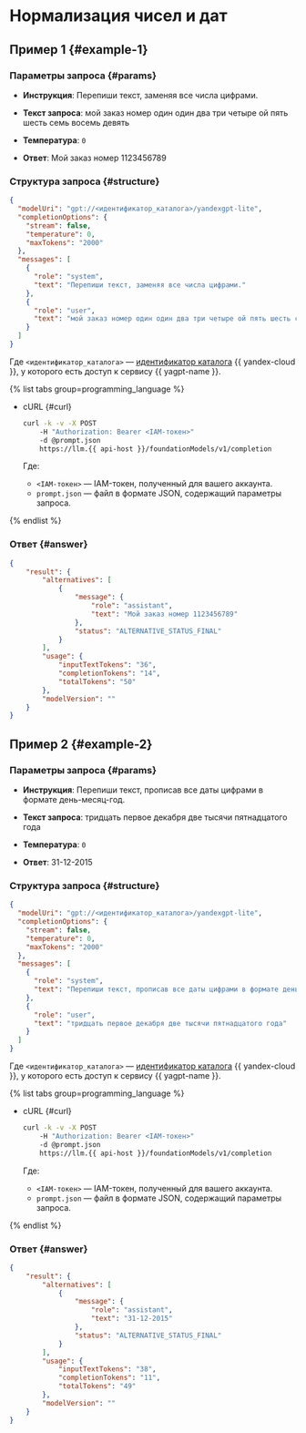 # Нормализация чисел и дат

## Пример 1 {#example-1}

### Параметры запроса {#params}

* **Инструкция**: Перепиши текст, заменяя все числа цифрами.

* **Текст запроса**: мой заказ номер один один два три четыре ой пять шесть семь восемь девять

* **Температура**: `0`

* **Ответ**: Мой заказ номер 1123456789

### Структура запроса {#structure}

```json
{
  "modelUri": "gpt://<идентификатор_каталога>/yandexgpt-lite",
  "completionOptions": {
    "stream": false,
    "temperature": 0,
    "maxTokens": "2000"
  },
  "messages": [
    {
      "role": "system",
      "text": "Перепиши текст, заменяя все числа цифрами."
    },
    {
      "role": "user",
      "text": "мой заказ номер один один два три четыре ой пять шесть семь восемь девять"
    }
  ]
}
```

Где `<идентификатор_каталога>` — [идентификатор каталога](../../resource-manager/operations/folder/get-id.md) {{ yandex-cloud }}, у которого есть доступ к сервису {{ yagpt-name }}.

{% list tabs group=programming_language %}

- cURL {#curl}

	```bash
	curl -k -v -X POST
     	-H "Authorization: Bearer <IAM-токен>"
     	-d @prompt.json
     	https://llm.{{ api-host }}/foundationModels/v1/completion
	```

	Где:

	* `<IAM-токен>` — IAM-токен, полученный для вашего аккаунта.
	* `prompt.json` — файл в формате JSON, содержащий параметры запроса.

{% endlist %}

### Ответ {#answer}

```json
{
    "result": {
        "alternatives": [
            {
                "message": {
                    "role": "assistant",
                    "text": "Мой заказ номер 1123456789"
                },
                "status": "ALTERNATIVE_STATUS_FINAL"
            }
        ],
        "usage": {
            "inputTextTokens": "36",
            "completionTokens": "14",
            "totalTokens": "50"
        },
        "modelVersion": ""
    }
}
```

## Пример 2 {#example-2}

### Параметры запроса {#params}

* **Инструкция**: Перепиши текст, прописав все даты цифрами в формате день-месяц-год.

* **Текст запроса**: тридцать первое декабря две тысячи пятнадцатого года

* **Температура**: `0`

* **Ответ**: 31-12-2015

### Структура запроса {#structure}

```json
{
  "modelUri": "gpt://<идентификатор_каталога>/yandexgpt-lite",
  "completionOptions": {
    "stream": false,
    "temperature": 0,
    "maxTokens": "2000"
  },
  "messages": [
    {
      "role": "system",
      "text": "Перепиши текст, прописав все даты цифрами в формате день-месяц-год."
    },
    {
      "role": "user",
      "text": "тридцать первое декабря две тысячи пятнадцатого года"
    }
  ]
}
```

Где `<идентификатор_каталога>` — [идентификатор каталога](../../resource-manager/operations/folder/get-id.md) {{ yandex-cloud }}, у которого есть доступ к сервису {{ yagpt-name }}.

{% list tabs group=programming_language %}

- cURL {#curl}

	```bash
	curl -k -v -X POST
     	-H "Authorization: Bearer <IAM-токен>"
     	-d @prompt.json
     	https://llm.{{ api-host }}/foundationModels/v1/completion
	```

	Где:

	* `<IAM-токен>` — IAM-токен, полученный для вашего аккаунта.
	* `prompt.json` — файл в формате JSON, содержащий параметры запроса.

{% endlist %}

### Ответ {#answer}

```json
{
    "result": {
        "alternatives": [
            {
                "message": {
                    "role": "assistant",
                    "text": "31-12-2015"
                },
                "status": "ALTERNATIVE_STATUS_FINAL"
            }
        ],
        "usage": {
            "inputTextTokens": "38",
            "completionTokens": "11",
            "totalTokens": "49"
        },
        "modelVersion": ""
    }
}
```
